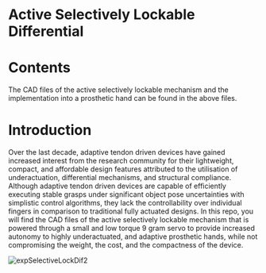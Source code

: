 # Active Selectively Lockable Differential

# Contents
The CAD files of the active selectively lockable mechanism and the implementation into a prosthetic hand can be found in the above files.

# Introduction 
Over the last decade, adaptive tendon driven devices have gained increased interest from the research community for their lightweight, compact, and affordable design features attributed to the utilisation of underactuation, differential mechanisms, and structural compliance. Although adaptive tendon driven devices are capable of efficiently executing stable grasps under significant object pose uncertainties with simplistic control algorithms, they lack the controllability over individual fingers in comparison to traditional fully actuated designs. In this repo, you will find the CAD files of the active selectively lockable mechanism that is powered through a small and low torque 9 gram servo to provide increased autonomy to highly underactuated, and adaptive prosthetic hands, while not compromising the weight, the cost, and the compactness of the device.

![expSelectiveLockDif2](https://user-images.githubusercontent.com/54158341/105773155-50492180-5fc8-11eb-875c-3e51880c85df.JPG)
